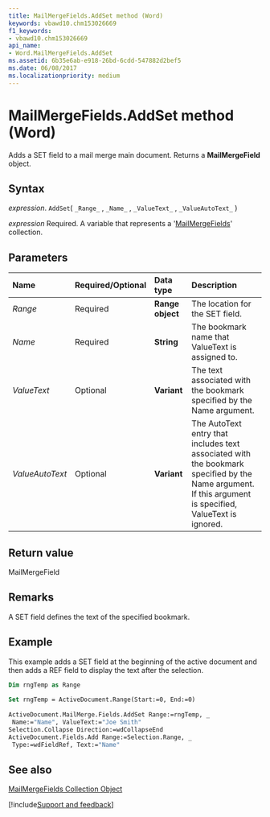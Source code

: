 ```yaml
---
title: MailMergeFields.AddSet method (Word)
keywords: vbawd10.chm153026669
f1_keywords:
- vbawd10.chm153026669
api_name:
- Word.MailMergeFields.AddSet
ms.assetid: 6b35e6ab-e918-26bd-6cdd-547882d2bef5
ms.date: 06/08/2017
ms.localizationpriority: medium
---
```



# MailMergeFields.AddSet method (Word)

Adds a SET field to a mail merge main document. Returns a **MailMergeField** object.


## Syntax

_expression_. `AddSet`( `_Range_` , `_Name_` , `_ValueText_` , `_ValueAutoText_` )

_expression_ Required. A variable that represents a '[MailMergeFields](Word.mailmergefields.md)' collection.


## Parameters



|Name|Required/Optional|Data type|Description|
|:-----|:-----|:-----|:-----|
| _Range_|Required| **Range object**|The location for the SET field.|
| _Name_|Required| **String**|The bookmark name that ValueText is assigned to.|
| _ValueText_|Optional| **Variant**|The text associated with the bookmark specified by the Name argument.|
| _ValueAutoText_|Optional| **Variant**|The AutoText entry that includes text associated with the bookmark specified by the Name argument. If this argument is specified, ValueText is ignored.|

## Return value

MailMergeField


## Remarks

A SET field defines the text of the specified bookmark.


## Example

This example adds a SET field at the beginning of the active document and then adds a REF field to display the text after the selection.


```vb
Dim rngTemp as Range 
 
Set rngTemp = ActiveDocument.Range(Start:=0, End:=0) 
 
ActiveDocument.MailMerge.Fields.AddSet Range:=rngTemp, _ 
 Name:="Name", ValueText:="Joe Smith" 
Selection.Collapse Direction:=wdCollapseEnd 
ActiveDocument.Fields.Add Range:=Selection.Range, _ 
 Type:=wdFieldRef, Text:="Name"
```


## See also


[MailMergeFields Collection Object](Word.mailmergefields.md)

[!include[Support and feedback](~/includes/feedback-boilerplate.md)]